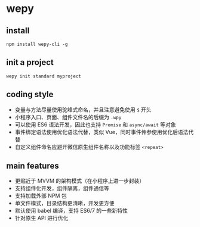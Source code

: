 # wepy

## install

```
npm install wepy-cli -g
```

## init a project

```
wepy init standard myproject
```

## coding style

- 变量与方法尽量使用驼峰式命名，并且注意避免使用 `$` 开头
- 小程序入口、页面、组件文件名的后缀为 `.wpy`
- 可以使用 ES6 语法开发，因此也支持 `Promise` 和 `async/await` 等对象
- 事件绑定语法使用优化语法代替，类似 Vue，同时事件传参使用优化后语法代替
- 自定义组件命名应避开微信原生组件名称以及功能标签 `<repeat>`

## main features

- 更贴近于 MVVM 的架构模式（在小程序上进一步封装）
- 支持组件化开发，组件隔离，组件通信等
- 支持加载外部 NPM 包
- 单文件模式，目录结构更清晰，开发更方便
- 默认使用 babel 编译，支持 ES6/7 的一些新特性
- 针对原生 API 进行优化
